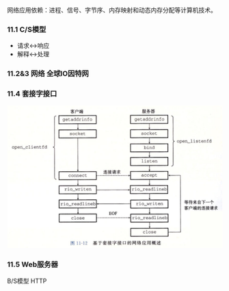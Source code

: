 网络应用依赖：进程、信号、字节序、内存映射和动态内存分配等计算机技术。

### 11.1 C/S模型
- 请求<->响应
- 解释<->处理
### 11.2&3 网络 全球IO因特网

### 11.4 套接字接口
![avatar](套接字.png)


### 11.5 Web服务器
B/S模型 HTTP